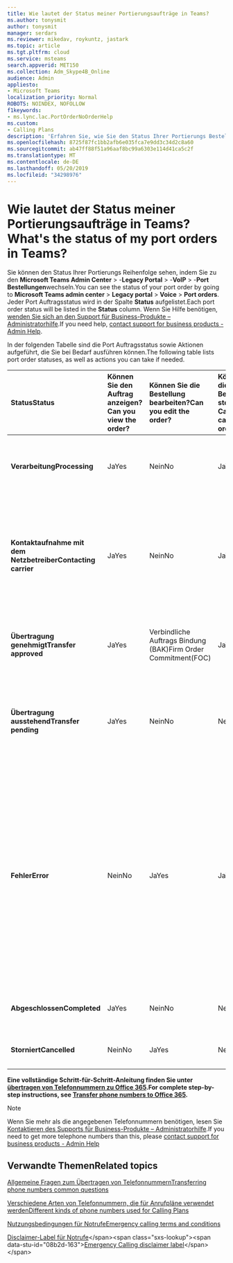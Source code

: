 ```yaml
---
title: Wie lautet der Status meiner Portierungsaufträge in Teams?
ms.author: tonysmit
author: tonysmit
manager: serdars
ms.reviewer: mikedav, roykuntz, jastark
ms.topic: article
ms.tgt.pltfrm: cloud
ms.service: msteams
search.appverid: MET150
ms.collection: Adm_Skype4B_Online
audience: Admin
appliesto:
- Microsoft Teams
localization_priority: Normal
ROBOTS: NOINDEX, NOFOLLOW
f1keywords:
- ms.lync.lac.PortOrderNoOrderHelp
ms.custom:
- Calling Plans
description: 'Erfahren Sie, wie Sie den Status Ihrer Portierungs Bestellungen abrufen und die verschiedenen Aktionen kennenlernen können, die Sie für Sie ausführen können. '
ms.openlocfilehash: 8725f87fc1bb2afb6e035fca7e9dd3c34d2c8a60
ms.sourcegitcommit: ab47ff88f51a96aaf8bc99a6303e114d41ca5c2f
ms.translationtype: MT
ms.contentlocale: de-DE
ms.lasthandoff: 05/20/2019
ms.locfileid: "34298976"
---
```

# <a name="whats-the-status-of-my-port-orders-in-teams"></a><span data-ttu-id="08b2d-103">Wie lautet der Status meiner Portierungsaufträge in Teams?</span><span class="sxs-lookup"><span data-stu-id="08b2d-103">What's the status of my port orders in Teams?</span></span>

<span data-ttu-id="08b2d-104">Sie können den Status Ihrer Portierungs Reihenfolge sehen, indem Sie zu den **Microsoft Teams Admin Center** > -**Legacy Portal** > -**VoIP** > -**Port Bestellungen**wechseln.</span><span class="sxs-lookup"><span data-stu-id="08b2d-104">You can see the status of your port order by going to **Microsoft Teams admin center** > **Legacy portal** > **Voice** > **Port orders**.</span></span> <span data-ttu-id="08b2d-105">Jeder Port Auftragsstatus wird in der Spalte **Status** aufgelistet.</span><span class="sxs-lookup"><span data-stu-id="08b2d-105">Each port order status will be listed in the **Status** column.</span></span> <span data-ttu-id="08b2d-106">Wenn Sie Hilfe benötigen, [wenden Sie sich an den Support für Business-Produkte – Administratorhilfe](https://docs.microsoft.com/office365/admin/contact-support-for-business-products?toc=/microsoftteams/toc.json&bc=/microsoftteams/breadcrumb/toc.json).</span><span class="sxs-lookup"><span data-stu-id="08b2d-106">If you need help, [contact support for business products - Admin Help](https://docs.microsoft.com/office365/admin/contact-support-for-business-products?toc=/microsoftteams/toc.json&bc=/microsoftteams/breadcrumb/toc.json).</span></span>

<span data-ttu-id="08b2d-107">In der folgenden Tabelle sind die Port Auftragsstatus sowie Aktionen aufgeführt, die Sie bei Bedarf ausführen können.</span><span class="sxs-lookup"><span data-stu-id="08b2d-107">The following table lists port order statuses, as well as actions you can take if needed.</span></span>

|<span data-ttu-id="08b2d-108">**Status**</span><span class="sxs-lookup"><span data-stu-id="08b2d-108">**Status**</span></span>|<span data-ttu-id="08b2d-109">**Können Sie den Auftrag anzeigen?**</span><span class="sxs-lookup"><span data-stu-id="08b2d-109">**Can you view the order?**</span></span>|<span data-ttu-id="08b2d-110">**Können Sie die Bestellung bearbeiten?**</span><span class="sxs-lookup"><span data-stu-id="08b2d-110">**Can you edit the order?**</span></span>|<span data-ttu-id="08b2d-111">**Können Sie die Bestellung stornieren?**</span><span class="sxs-lookup"><span data-stu-id="08b2d-111">**Can you cancel the order?**</span></span>|<span data-ttu-id="08b2d-112">**Können Sie den Auftrag löschen?**</span><span class="sxs-lookup"><span data-stu-id="08b2d-112">**Can you delete the order?**</span></span>|<span data-ttu-id="08b2d-113">**Beschreibung**</span><span class="sxs-lookup"><span data-stu-id="08b2d-113">**Description**</span></span>|
|:-----|:-----|:-----|:-----|:-----|:-----|
|<span data-ttu-id="08b2d-114">**Verarbeitung**</span><span class="sxs-lookup"><span data-stu-id="08b2d-114">**Processing**</span></span> <br/> |<span data-ttu-id="08b2d-115">Ja</span><span class="sxs-lookup"><span data-stu-id="08b2d-115">Yes</span></span>  <br/> |<span data-ttu-id="08b2d-116">Nein</span><span class="sxs-lookup"><span data-stu-id="08b2d-116">No</span></span>  <br/> |<span data-ttu-id="08b2d-117">Ja</span><span class="sxs-lookup"><span data-stu-id="08b2d-117">Yes</span></span>  <br/> |<span data-ttu-id="08b2d-118">Nein</span><span class="sxs-lookup"><span data-stu-id="08b2d-118">No</span></span>  <br/> |<span data-ttu-id="08b2d-119">Der Administrator hat den Auftrag erstellt, der von Microsoft empfangen wurde.</span><span class="sxs-lookup"><span data-stu-id="08b2d-119">The admin has created the order, and it's been received by Microsoft.</span></span>  <br/> |
|<span data-ttu-id="08b2d-120">**Kontaktaufnahme mit dem Netzbetreiber**</span><span class="sxs-lookup"><span data-stu-id="08b2d-120">**Contacting carrier**</span></span> <br/> |<span data-ttu-id="08b2d-121">Ja</span><span class="sxs-lookup"><span data-stu-id="08b2d-121">Yes</span></span>  <br/> |<span data-ttu-id="08b2d-122">Nein</span><span class="sxs-lookup"><span data-stu-id="08b2d-122">No</span></span>  <br/> |<span data-ttu-id="08b2d-123">Ja</span><span class="sxs-lookup"><span data-stu-id="08b2d-123">Yes</span></span>  <br/> |<span data-ttu-id="08b2d-124">Nein</span><span class="sxs-lookup"><span data-stu-id="08b2d-124">No</span></span>  <br/> |<span data-ttu-id="08b2d-125">Die Bestellung wurde von Microsoft eingegangen und genehmigt, und wir arbeiten mit dem verlorenen Netzbetreiber zusammen, um ihn genehmigt zu erhalten.</span><span class="sxs-lookup"><span data-stu-id="08b2d-125">The order has been received and approved by Microsoft, and we are working with the losing carrier to get it approved.</span></span>  <br/> |
|<span data-ttu-id="08b2d-126">**Übertragung genehmigt**</span><span class="sxs-lookup"><span data-stu-id="08b2d-126">**Transfer approved**</span></span> <br/> |<span data-ttu-id="08b2d-127">Ja</span><span class="sxs-lookup"><span data-stu-id="08b2d-127">Yes</span></span>  <br/> |<span data-ttu-id="08b2d-128">Verbindliche Auftrags Bindung (BAK)</span><span class="sxs-lookup"><span data-stu-id="08b2d-128">Firm Order Commitment(FOC)</span></span>  <br/> |<span data-ttu-id="08b2d-129">Ja</span><span class="sxs-lookup"><span data-stu-id="08b2d-129">Yes</span></span>  <br/> |<span data-ttu-id="08b2d-130">Nein</span><span class="sxs-lookup"><span data-stu-id="08b2d-130">No</span></span>  <br/> |<span data-ttu-id="08b2d-131">Die Bestellung wurde vom Verlust Träger akzeptiert, und das LWL-Datum wurde gesetzt.</span><span class="sxs-lookup"><span data-stu-id="08b2d-131">The order has been accepted by the losing carrier, and the FOC date has been set.</span></span>  <br/> |
|<span data-ttu-id="08b2d-132">**Übertragung ausstehend**</span><span class="sxs-lookup"><span data-stu-id="08b2d-132">**Transfer pending**</span></span> <br/> |<span data-ttu-id="08b2d-133">Ja</span><span class="sxs-lookup"><span data-stu-id="08b2d-133">Yes</span></span>  <br/> |<span data-ttu-id="08b2d-134">Nein</span><span class="sxs-lookup"><span data-stu-id="08b2d-134">No</span></span>  <br/> |<span data-ttu-id="08b2d-135">Nein</span><span class="sxs-lookup"><span data-stu-id="08b2d-135">No</span></span>  <br/> |<span data-ttu-id="08b2d-136">Nein</span><span class="sxs-lookup"><span data-stu-id="08b2d-136">No</span></span>  <br/> |<span data-ttu-id="08b2d-137">Die Übertragung ist weniger als 24 Stunden entfernt, sodass die Bestellung nicht mehr bearbeitet oder storniert werden kann.</span><span class="sxs-lookup"><span data-stu-id="08b2d-137">The transfer is less than 24 hours away, so the order can no longer be edited or cancelled.</span></span>  <br/> |
|<span data-ttu-id="08b2d-138">**Fehler**</span><span class="sxs-lookup"><span data-stu-id="08b2d-138">**Error**</span></span> <br/> |<span data-ttu-id="08b2d-139">Nein</span><span class="sxs-lookup"><span data-stu-id="08b2d-139">No</span></span>  <br/> |<span data-ttu-id="08b2d-140">Ja</span><span class="sxs-lookup"><span data-stu-id="08b2d-140">Yes</span></span>  <br/> |<span data-ttu-id="08b2d-141">Ja</span><span class="sxs-lookup"><span data-stu-id="08b2d-141">Yes</span></span>  <br/> |<span data-ttu-id="08b2d-142">Ja (zu diesem Zeitpunkt können Sie die Portierungs Reihenfolge nicht löschen, wenn ein Fehler vorliegt.</span><span class="sxs-lookup"><span data-stu-id="08b2d-142">Yes (at this time, you can't delete the port order if there is an error.</span></span> <span data-ttu-id="08b2d-143">Die Portierungs Reihenfolge muss neu erstellt werden, oder Sie müssen sich an den [Support für Business-Produkte wenden – Hilfe für Administratoren](https://docs.microsoft.com/office365/admin/contact-support-for-business-products?toc=/microsoftteams/toc.json&bc=/microsoftteams/breadcrumb/toc.json).</span><span class="sxs-lookup"><span data-stu-id="08b2d-143">The port order needs to be re-created, or you need to [contact support for business products - Admin Help](https://docs.microsoft.com/office365/admin/contact-support-for-business-products?toc=/microsoftteams/toc.json&bc=/microsoftteams/breadcrumb/toc.json).</span></span>  <br/> |<span data-ttu-id="08b2d-144">Der verlorene Beförderer hat die Bestellung abgelehnt.</span><span class="sxs-lookup"><span data-stu-id="08b2d-144">The losing carrier has rejected the order.</span></span>  <br/> |
|<span data-ttu-id="08b2d-145">**Abgeschlossen**</span><span class="sxs-lookup"><span data-stu-id="08b2d-145">**Completed**</span></span> <br/> |<span data-ttu-id="08b2d-146">Ja</span><span class="sxs-lookup"><span data-stu-id="08b2d-146">Yes</span></span>  <br/> |<span data-ttu-id="08b2d-147">Nein</span><span class="sxs-lookup"><span data-stu-id="08b2d-147">No</span></span>  <br/> |<span data-ttu-id="08b2d-148">Nein</span><span class="sxs-lookup"><span data-stu-id="08b2d-148">No</span></span>  <br/> |<span data-ttu-id="08b2d-149">Nein</span><span class="sxs-lookup"><span data-stu-id="08b2d-149">No</span></span>  <br/> |<span data-ttu-id="08b2d-150">Die Nummern wurden erfolgreich übertragen.</span><span class="sxs-lookup"><span data-stu-id="08b2d-150">The numbers have been successfully transferred.</span></span>  <br/> |
|<span data-ttu-id="08b2d-151">**Storniert**</span><span class="sxs-lookup"><span data-stu-id="08b2d-151">**Cancelled**</span></span> <br/> |<span data-ttu-id="08b2d-152">Nein</span><span class="sxs-lookup"><span data-stu-id="08b2d-152">No</span></span>  <br/> |<span data-ttu-id="08b2d-153">Ja</span><span class="sxs-lookup"><span data-stu-id="08b2d-153">Yes</span></span>  <br/> |<span data-ttu-id="08b2d-154">Nein</span><span class="sxs-lookup"><span data-stu-id="08b2d-154">No</span></span>  <br/> |<span data-ttu-id="08b2d-155">Nein</span><span class="sxs-lookup"><span data-stu-id="08b2d-155">No</span></span>  <br/> |<span data-ttu-id="08b2d-156">Der Administrator hat den Auftrag storniert.</span><span class="sxs-lookup"><span data-stu-id="08b2d-156">The admin has canceled the order.</span></span>  <br/> |
   
 <span data-ttu-id="08b2d-157">**Eine vollständige Schritt-für-Schritt-Anleitung finden Sie unter [übertragen von Telefonnummern zu Office 365](/microsoftteams/transfer-phone-numbers-to-office-365).**</span><span class="sxs-lookup"><span data-stu-id="08b2d-157">**For complete step-by-step instructions, see [Transfer phone numbers to Office 365](/microsoftteams/transfer-phone-numbers-to-office-365).**</span></span>
 
> [!NOTE]
> <span data-ttu-id="08b2d-158">Wenn Sie mehr als die angegebenen Telefonnummern benötigen, lesen Sie [Kontaktieren des Supports für Business-Produkte – Administratorhilfe](https://docs.microsoft.com/office365/admin/contact-support-for-business-products?toc=/microsoftteams/toc.json&bc=/microsoftteams/breadcrumb/toc.json).</span><span class="sxs-lookup"><span data-stu-id="08b2d-158">If you need to get more telephone numbers than this, please [contact support for business products - Admin Help](https://docs.microsoft.com/office365/admin/contact-support-for-business-products?toc=/microsoftteams/toc.json&bc=/microsoftteams/breadcrumb/toc.json)</span></span>


## <a name="related-topics"></a><span data-ttu-id="08b2d-159">Verwandte Themen</span><span class="sxs-lookup"><span data-stu-id="08b2d-159">Related topics</span></span>
[<span data-ttu-id="08b2d-160">Allgemeine Fragen zum Übertragen von Telefonnummern</span><span class="sxs-lookup"><span data-stu-id="08b2d-160">Transferring phone numbers common questions</span></span>](/microsoftteams/transferring-phone-numbers-common-questions)

[<span data-ttu-id="08b2d-161">Verschiedene Arten von Telefonnummern, die für Anrufpläne verwendet werden</span><span class="sxs-lookup"><span data-stu-id="08b2d-161">Different kinds of phone numbers used for Calling Plans</span></span>](/microsoftteams/different-kinds-of-phone-numbers-used-for-calling-plans)

[<span data-ttu-id="08b2d-162">Nutzungsbedingungen für Notrufe</span><span class="sxs-lookup"><span data-stu-id="08b2d-162">Emergency calling terms and conditions</span></span>](/microsoftteams/emergency-calling-terms-and-conditions)

<span data-ttu-id="08b2d-163">[Disclaimer-Label für Notrufe](https://github.com/MicrosoftDocs/OfficeDocs-SkypeForBusiness/blob/live/Teams/downloads/emergency-calling/emergency-calling-label-(en-us)-(v.1.0).zip?raw=true)</span><span class="sxs-lookup"><span data-stu-id="08b2d-163">[Emergency Calling disclaimer label](https://github.com/MicrosoftDocs/OfficeDocs-SkypeForBusiness/blob/live/Teams/downloads/emergency-calling/emergency-calling-label-(en-us)-(v.1.0).zip?raw=true)</span></span>


